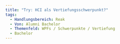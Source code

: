 ```yaml
---
title: "Try: HCI als Vertiefungsschwerpunkt?"
tags:
  - Handlungsbereich: Reak
  - Von: Alumni Bachelor
  - Themenfeld: WPFs / Schwerpunkte / Vertiefung
  - Bachelor
---
```

